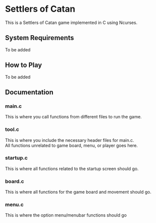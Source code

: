# Settlers of Catan
This is a Settlers of Catan game implemented in C using Ncurses.

## System Requirements
To be added

## How to Play
To be added

## Documentation
### main.c
This is where you call functions from different files to run the game.   

### tool.c
This is where you include the necessary header files for main.c.   
All functions unrelated to game board, menu, or player goes here.   

### startup.c
This is where all functions related to the startup screen should go.   

### board.c
This is where all functions for the game board and movement should go.   

### menu.c
This is where the option menu/menubar functions should go
